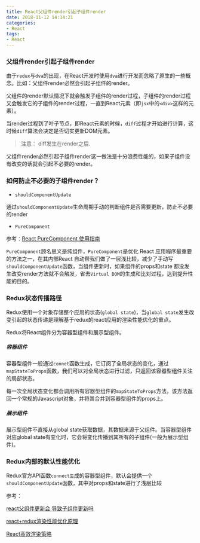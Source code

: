 ```yaml
---
title: React父组件render引起子组件render
date: 2018-11-12 14:14:21
categories:
- React
tags:
- React
---
```


### 父组件render引起子组件render
由于`redux`与`dva`的出现，在React开发时使用`dva`进行开发而忽略了原生的一些概念。比如：父组件render必然会引起子组件的render。

父组件的render默认情况下就会触发子组件的render过程，子组件的render过程又会触发它的子组件的render过程，一直到React元素（即`jsx`中的`<div>`这样的元素）。

当render过程到了叶子节点，即React元素的时候，`diff`过程才开始进行计算，这时候`diff`算法会决定是否切实更新DOM元素。

> 注意： diff发生在render之后.

父组件render必然引起子组件render这一做法是十分浪费性能的，如果子组件没有改变的话就会引起不必要的render。

### 如何防止不必要的子组件render？
- `shouldComponentUpdate`

通过`shouldComponentUpdate`生命周期手动的判断组件是否需要更新，防止不必要的render
- `PureComponent`

参考：[React PureComponent 使用指南](https://juejin.im/entry/5934c9bc570c35005b556e1a)

`PureComponent`顾名思义是纯组件，`PureComponent`是优化 React 应用程序最重要的方法之一，在其内部React 自动帮我们做了一层浅比较，减少了手动写`shouldComponentUpdate`函数，当组件更新时，如果组件的props和state 都没发生改变render方法就不会触发，省去`Virtual DOM`的生成和比对过程，达到提升性能的目的。

### Redux状态传播路径
Redux使用一个对象存储整个应用的状态(`global state`)，当`global state`发生改变引起的状态传递是理解基于redux的react应用的渲染性能优化的重点。

Redux将React组件分为容器型组件和展示型组件。

##### 容器组件
容器型组件一般通过`connet`函数生成，它订阅了全局状态的变化，通过`mapStateToProps`函数，我们可以对全局状态进行过滤，只返回该容器型组件关注的局部状态。

每一次全局状态变化都会调用所有容器型组件的`mapStateToProps`方法，该方法返回一个常规的Javascript对象，并将其合并到容器型组件的props上。

##### 展示组件
展示型组件不直接从global state获取数据，其数据来源于父组件。当容器型组件对应global state有变化时，它会将变化传播到其所有的子组件(一般为展示型组件)。

### Redux内部的默认性能优化
Redux官方API函数`connect生`成的容器型组件，默认会提供一个`shouldComponentUpdate`函数，其中对props和state进行了浅层比较

参考：

[react父组件更新会 导致子组件更新吗](https://segmentfault.com/q/1010000011289209/a-1020000011289904)

[react+redux渲染性能优化原理](https://foio.github.io/react-redux-performance-boost/)

[React高效渲染策略](https://github.com/fi3ework/blog/issues/15)